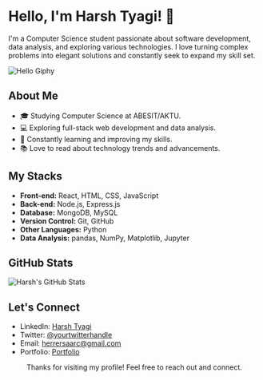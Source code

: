 <!-- Title -->
# Hello, I'm Harsh Tyagi! 👋

<!-- Introduction -->
I'm a Computer Science student passionate about software development, data analysis, and exploring various technologies. I love turning complex problems into elegant solutions and constantly seek to expand my skill set. 

<!-- Greeting Giphy -->
![Hello Giphy](https://media1.giphy.com/media/3o6Zt6vNjSe1pVBf7W/giphy.gif)

<!-- About Me -->
## About Me
- 🎓 Studying Computer Science at ABESIT/AKTU.
- 💻 Exploring full-stack web development and data analysis.
- 🌱 Constantly learning and improving my skills.
- 📚 Love to read about technology trends and advancements.

<!-- MERN Stack and Data Analysis -->
## My Stacks
- **Front-end:** React, HTML, CSS, JavaScript
- **Back-end:** Node.js, Express.js
- **Database:** MongoDB, MySQL
- **Version Control:** Git, GitHub
- **Other Languages:** Python
- **Data Analysis:** pandas, NumPy, Matplotlib, Jupyter

<!-- GitHub Stats -->
## GitHub Stats
![Harsh's GitHub Stats](https://github-readme-stats.vercel.app/api?username=yourusername&show_icons=true&theme=radical)

<!-- Contact Me -->
## Let's Connect
- LinkedIn: [Harsh Tyagi](https://www.linkedin.com/in/harsh-tyagi-96b7ba1ba/)
- Twitter: [@yourtwitterhandle](https://twitter.com/PYGmlon)
- Email: herrersaarc@gmail.com
- Portfolio: [Portfolio](https://thepygmalion.github.io/Portfolio/)

<!-- Footer -->
<p align="center">Thanks for visiting my profile! Feel free to reach out and connect.</p>
